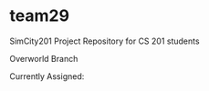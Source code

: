team29
======

SimCity201 Project Repository for CS 201 students

Overworld Branch

Currently Assigned:
